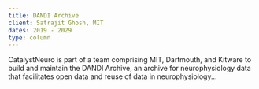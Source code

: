 ```yaml
---
title: DANDI Archive
client: Satrajit Ghosh, MIT
dates: 2019 - 2029
type: column
---
```

CatalystNeuro is part of a team comprising MIT, Dartmouth, and Kitware to build and maintain the DANDI Archive, an archive for neurophysiology data that facilitates open data and reuse of data in neurophysiology...